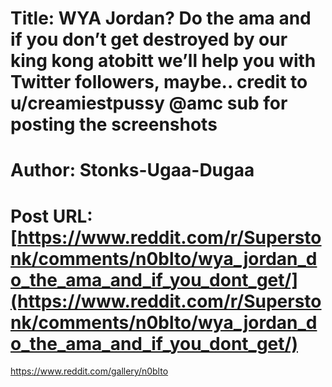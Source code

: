 # Title: WYA Jordan? Do the ama and if you don’t get destroyed by our king kong atobitt we’ll help you with Twitter followers, maybe.. credit to u/creamiestpussy @amc sub for posting the screenshots
# Author: Stonks-Ugaa-Dugaa
# Post URL: [https://www.reddit.com/r/Superstonk/comments/n0blto/wya_jordan_do_the_ama_and_if_you_dont_get/](https://www.reddit.com/r/Superstonk/comments/n0blto/wya_jordan_do_the_ama_and_if_you_dont_get/)


https://www.reddit.com/gallery/n0blto